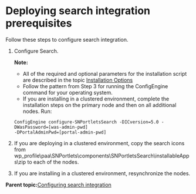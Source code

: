 # Deploying search integration prerequisites 

Follow these steps to configure search integration.

1.  Configure Search.

    **Note:**

    -   All of the required and optional parameters for the installation script are described in the topic [Installation Options](r_connections_portlets_install_options.md)
    -   Follow the pattern from Step 3 for running the ConfigEngine command for your operating system.
    -   If you are installing in a clustered environment, complete the installation steps on the primary node and then on all additional nodes.
    Run:

    ```
    ConfigEngine configure-SNPortletsSearch -DICversion=5.0 -DWasPassword=[was-admin-pwd] 
    -DPortalAdminPwd=[portal-admin-pwd]
    ```

2.  If you are deploying in a clustered environment, copy the search icons from wp\_profile\\paa\\SNPortlets\\components\\SNPortletsSearch\\installableApps\\zip to each of the nodes.

3.  If you are installing in a clustered environment, resynchronize the nodes.


**Parent topic:**[Configuring search integration ](../connect/connections_portlets_search_overview.md)


